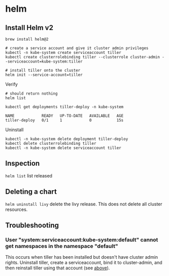 # helm

## Install Helm v2

```
brew install helm@2

# create a service account and give it cluster admin privileges
kubectl -n kube-system create serviceaccount tiller
kubectl create clusterrolebinding tiller --clusterrole cluster-admin --serviceaccount=kube-system:tiller

# install tiller onto the cluster
helm init --service-account=tiller
```

Verify
```
# should return nothing
helm list
```

```
kubectl get deployments tiller-deploy -n kube-system

NAME            READY   UP-TO-DATE   AVAILABLE   AGE
tiller-deploy   0/1     1            0           15s
```

Uninstall
```
kubectl -n kube-system delete deployment tiller-deploy
kubectl delete clusterrolebinding tiller
kubectl -n kube-system delete serviceaccount tiller
```

## Inspection

`helm list` list released

## Deleting a chart

`helm uninstall livy` delete the livy release. This does not delete all cluster resources.

## Troubleshooting

### User "system:serviceaccount:kube-system:default" cannot get namespaces in the namespace "default"

This occurs when tiller has been installed but doesn't have cluster admin rights.
Uninstall tiller, create a serviceaccount, bind it to cluster-admin, and then reinstall tiller using that account (see [above](#install-helm-v2)).
